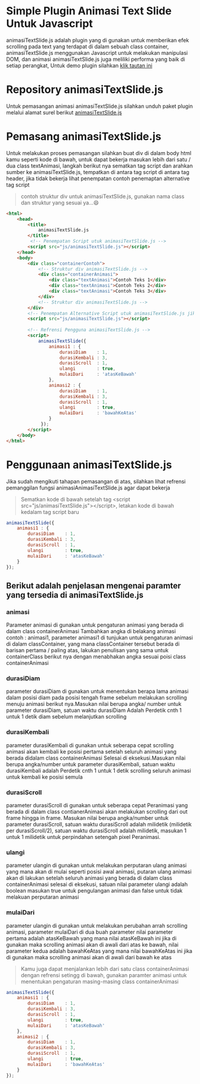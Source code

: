 # Simple Plugin Animasi Text Slide Untuk Javascript

animasiTextSlide.js adalah plugin yang di gunakan untuk memberikan efek scrolling pada text yang terdapat di dalam sebuah class container, animasiTextSlide.js menggunakan Javascript untuk melakukan manipulasi DOM, dan animasi animasiTextSlide.js juga meliliki performa yang baik di setiap perangkat, Untuk demo plugin silahkan [klik tautan ini](https://septian-tri.github.io/pluginPage/example.html)


# Repository animasiTextSlide.js

Untuk pemasangan animasi animasiTextSlide.js silahkan unduh paket plugin melalui alamat surel berikut [animasiTextSlide.js](https://github.com/Septian-tri/animasiTextSlide/archive/refs/heads/main.zip)

# Pemasang animasiTextSlide.js

Untuk melakukan proses pemasangan silahkan buat div di dalam body html kamu seperti kode di bawah,
untuk dapat bekerja masukan lebih dari satu / dua class textAnimasi, langkah berikut nya sematkan tag script dan arahkan sumber ke animasiTextSlide.js, tempatkan di antara tag script di antara tag header, jika tidak bekerja lihat penempatan contoh penemaptan alternative tag script 

>contoh struktur div untuk animasiTextSlide.js, gunakan nama class dan struktur yang sesuai ya...&#128516;
```html
<html>
    <head>
        <title>
            animasiTextSlide.js
        </title>
         <!-- Penempatan Script utuk animasiTextSlide.js -->
        <script src="js/animasiTextSlide.js"></script>
    </head>
    <body>
        <div class="containerContoh">
            <!-- Struktur div animasiTextSlide.js -->
            <div class="containerAnimasi">
                <div class="textAnimasi">Contoh Teks 1</div>
                <div class="textAnimasi">Contoh Teks 2</div>
                <div class="textAnimasi">Contoh Teks 3</div>
            </div>
            <!-- Struktur div animasiTextSlide.js -->
        </div>
        <!-- Penempatan Alternative Script utuk animasiTextSlide.js jika tidak bekerja -->
        <script src="js/animasiTextSlide.js"></script>
        
        <!-- Refrensi Pengguna animasiTextSlide.js -->
        <script>
            animasiTextSlide({
                animasi1 : {
                    durasiDiam    : 1,
                    durasiKembali : 3,
                    durasiScroll  : 1,
                    ulangi        : true,
                    mulaiDari     : 'atasKeBawah'
                },
                animasi2 : {
                    durasiDiam    : 1,
                    durasiKembali : 3,
                    durasiScroll  : 1,
                    ulangi        : true,
                    mulaiDari     : 'bawahKeAtas'
                }
             });
        </script>
    </body>
</html>
```

# Penggunaan animasiTextSlide.js

Jika sudah mengikuti tahapan pemasangan di atas, silahkan lihat refrensi pemanggilan fungsi animasiAnimasiTextSlide.js agar dapat bekerja

>Sematkan kode di bawah setelah tag &#60;script src="js/animasiTextSlide.js"&#62;&#60;/script&#62;, letakan kode di bawah kedalam tag script baru

```js
animasiTextSlide({
    animasi1 : {
        durasiDiam    : 1,
        durasiKembali : 3,
        durasiScroll  : 1,
        ulangi        : true,
        mulaiDari     : 'atasKeBawah'
    }
});
```

## Berikut adalah penjelasan mengenai paramter yang tersedia di animasiTextSlide.js

### animasi
Parameter animasi di gunakan untuk pengaturan animasi yang berada di dalam class containerAnimasi Tambahkan angka di belakang animasi contoh : animasi1, parameter animasi1 di tunjukan untuk pengaturan animasi di dalam classContainer, yang mana classContainer tersebut berada di barisan pertama / paling atas, lakukan penulisan yang sama untuk containerClass berikut nya dengan menabhakan angka sesuai poisi class containerAnimasi

### durasiDiam
parameter durasiDiam di gunakan untuk menentukan berapa lama animasi dalam posisi diam pada posisi tengah frame
sebelum melakukan scrolling menuju animasi berikut nya.Masukan nilai berupa angka/ number untuk parameter durasiDiam, satuan waktu durasiDiam Adalah Perdetik cnth 1 untuk 1 detik diam sebelum melanjutkan scrolling

### durasiKembali 
parameter durasiKembali di gunakan untuk seberapa cepat scrolling animasi akan kembali ke posisi pertama 
setelah seluruh animasi yang berada didalam class containerAnimasi Selesai di eksekusi.Masukan nilai berupa angka/number untuk parameter durasiKembali, satuan waktu durasiKembali adalah  Perdetik cnth 1 untuk 1 detik scrolling seluruh animasi untuk kembali ke posisi semula

### durasiScroll 
parameter durasiScroll di gunakan untuk seberapa cepat Peranimasi yang berada di dalam class contianerAnimasi akan melakukan scrolling dari out frame hingga in frame. Masukan nilai berupa angka/number untuk parameter durasiScroll, satuan waktu durasiScroll adalah milidetik (milidetik per durasiScroll/2), satuan waktu durasiScroll adalah milidetik, masukan 1 untuk 1 milidetik untuk perpindahan setengah pixel Peranimasi.
        
### ulangi 
parameter ulangin di gunakan untuk melakukan perputaran ulang animasi yang mana akan di mulai seperti posisi awal animasi,  putaran ulang animasi akan di lakukan setelah seluruh animasi yang berada di dalam class containerAnimasi selesai di eksekusi, satuan nilai parameter ulangi adalah boolean masukan true untuk pengulangan animasi dan false untuk tidak melakuan perputaran animasi

### mulaiDari 
parameter ulangin di gunakan untuk melakukan perubahan arrah scrolling animasi, parameter mulaiDari di dua buah parameter nilai parameter pertama adalah atasKeBawah yang mana nilai atasKeBawah ini jika di gunakan maka scrolling animasi akan di awali dari atas ke bawah, nilai parameter kedua adalah bawahKeAtas yang mana nilai bawahKeAtas ini jika di gunakan maka scrolling animasi akan di awali dari bawah ke atas

>Kamu juga dapat menjalankan lebih dari satu class containerAnimasi dengan refrensi setingg di bawah, gunakan paramter animasi untuk menentukan pengaturan masing-masing class containerAnimasi
```js
animasiTextSlide({
    animasi1 : {
        durasiDiam    : 1,
        durasiKembali : 3,
        durasiScroll  : 1,
        ulangi        : true,
        mulaiDari     : 'atasKeBawah'
    },
    animasi2 : {
        durasiDiam    : 1,
        durasiKembali : 3,
        durasiScroll  : 1,
        ulangi        : true,
        mulaiDari     : 'bawahKeAtas'
    }
});
```